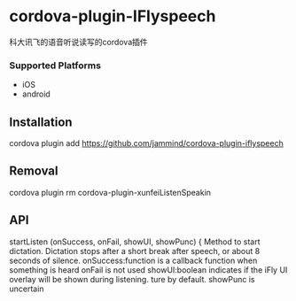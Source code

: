# cordova-plugin-IFlyspeech
科大讯飞的语音听说读写的cordova插件 
### Supported Platforms

- iOS
- android

## Installation

cordova plugin add https://github.com/jammind/cordova-plugin-iflyspeech

## Removal

cordova plugin rm cordova-plugin-xunfeiListenSpeakin

## API
startListen (onSuccess, onFail, showUI, showPunc) {
Method to start dictation. Dictation stops after a short break after speech, or about 8 seconds of silence.
onSuccess:function is a callback function when something is heard
onFail is not used
showUI:boolean indicates if the iFly UI overlay will be shown during listening. ture by default.
showPunc is uncertain
